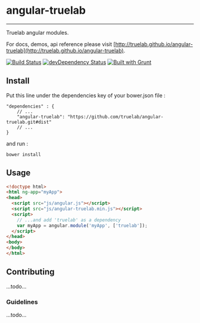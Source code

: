 # angular-truelab
-----------------

Truelab angular modules.

For docs, demos, api reference please visit [http://truelab.github.io/angular-truelab](http://truelab.github.io/angular-truelab).


[![Build Status](https://travis-ci.org/truelab/angular-truelab.png)](https://travis-ci.org/truelab/angular-truelab)
[![devDependency Status](https://david-dm.org/truelab/angular-truelab/dev-status.svg)](https://david-dm.org/truelab/angular-truelab#info=devDependencies)
[![Built with Grunt](https://cdn.gruntjs.com/builtwith.png)](http://gruntjs.com/)

## Install

Put this line under the dependencies key of your bower.json file :

```
"dependencies" : {
    // ...
    "angular-truelab": "https://github.com/truelab/angular-truelab.git#dist"
    // ...
}
```
and run :


```
bower install
```

## Usage

```html
<!doctype html>
<html ng-app="myApp">
<head>
  <script src="js/angular.js"></script>
  <script src="js/angular-truelab.min.js"></script>
  <script>
    // ...and add 'truelab' as a dependency
    var myApp = angular.module('myApp', ['truelab']);
  </script>
</head>
<body>
</body>
</html>
```


## Contributing

...todo...

### Guidelines

...todo...

